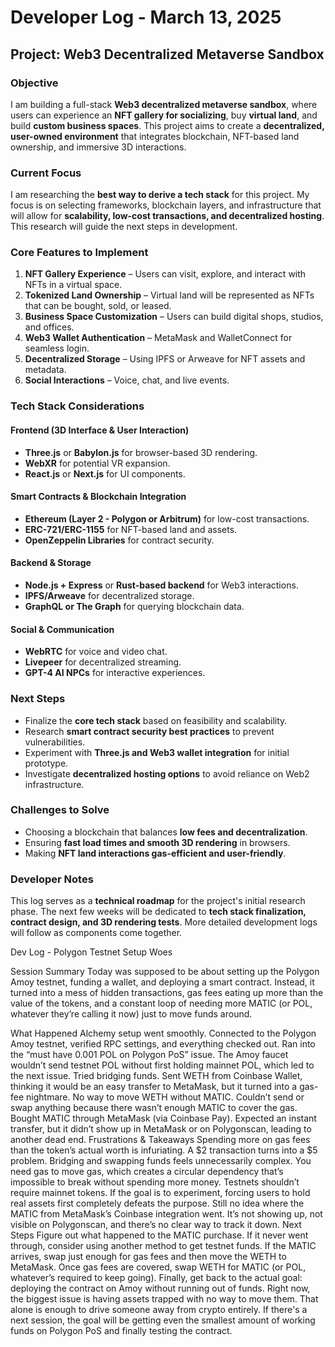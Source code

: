 # Developer Log - March 13, 2025

## Project: Web3 Decentralized Metaverse Sandbox

### **Objective**
I am building a full-stack **Web3 decentralized metaverse sandbox**, where users can experience an **NFT gallery for socializing**, buy **virtual land**, and build **custom business spaces**. This project aims to create a **decentralized, user-owned environment** that integrates blockchain, NFT-based land ownership, and immersive 3D interactions.

### **Current Focus**
I am researching the **best way to derive a tech stack** for this project. My focus is on selecting frameworks, blockchain layers, and infrastructure that will allow for **scalability, low-cost transactions, and decentralized hosting**. This research will guide the next steps in development.

### **Core Features to Implement**
1. **NFT Gallery Experience** – Users can visit, explore, and interact with NFTs in a virtual space.
2. **Tokenized Land Ownership** – Virtual land will be represented as NFTs that can be bought, sold, or leased.
3. **Business Space Customization** – Users can build digital shops, studios, and offices.
4. **Web3 Wallet Authentication** – MetaMask and WalletConnect for seamless login.
5. **Decentralized Storage** – Using IPFS or Arweave for NFT assets and metadata.
6. **Social Interactions** – Voice, chat, and live events.

### **Tech Stack Considerations**
#### **Frontend (3D Interface & User Interaction)**
- **Three.js** or **Babylon.js** for browser-based 3D rendering.
- **WebXR** for potential VR expansion.
- **React.js** or **Next.js** for UI components.

#### **Smart Contracts & Blockchain Integration**
- **Ethereum (Layer 2 - Polygon or Arbitrum)** for low-cost transactions.
- **ERC-721/ERC-1155** for NFT-based land and assets.
- **OpenZeppelin Libraries** for contract security.

#### **Backend & Storage**
- **Node.js + Express** or **Rust-based backend** for Web3 interactions.
- **IPFS/Arweave** for decentralized storage.
- **GraphQL or The Graph** for querying blockchain data.

#### **Social & Communication**
- **WebRTC** for voice and video chat.
- **Livepeer** for decentralized streaming.
- **GPT-4 AI NPCs** for interactive experiences.

### **Next Steps**
- Finalize the **core tech stack** based on feasibility and scalability.
- Research **smart contract security best practices** to prevent vulnerabilities.
- Experiment with **Three.js and Web3 wallet integration** for initial prototype.
- Investigate **decentralized hosting options** to avoid reliance on Web2 infrastructure.

### **Challenges to Solve**
- Choosing a blockchain that balances **low fees and decentralization**.
- Ensuring **fast load times and smooth 3D rendering** in browsers.
- Making **NFT land interactions gas-efficient and user-friendly**.

### **Developer Notes**
This log serves as a **technical roadmap** for the project's initial research phase. The next few weeks will be dedicated to **tech stack finalization, contract design, and 3D rendering tests**. More detailed development logs will follow as components come together.


Dev Log - Polygon Testnet Setup Woes

Session Summary
Today was supposed to be about setting up the Polygon Amoy testnet, funding a wallet, and deploying a smart contract. Instead, it turned into a mess of hidden transactions, gas fees eating up more than the value of the tokens, and a constant loop of needing more MATIC (or POL, whatever they’re calling it now) just to move funds around.

What Happened
Alchemy setup went smoothly. Connected to the Polygon Amoy testnet, verified RPC settings, and everything checked out.
Ran into the “must have 0.001 POL on Polygon PoS” issue. The Amoy faucet wouldn’t send testnet POL without first holding mainnet POL, which led to the next issue.
Tried bridging funds. Sent WETH from Coinbase Wallet, thinking it would be an easy transfer to MetaMask, but it turned into a gas-fee nightmare.
No way to move WETH without MATIC. Couldn’t send or swap anything because there wasn’t enough MATIC to cover the gas.
Bought MATIC through MetaMask (via Coinbase Pay). Expected an instant transfer, but it didn’t show up in MetaMask or on Polygonscan, leading to another dead end.
Frustrations & Takeaways
Spending more on gas fees than the token’s actual worth is infuriating. A $2 transaction turns into a $5 problem.
Bridging and swapping funds feels unnecessarily complex. You need gas to move gas, which creates a circular dependency that’s impossible to break without spending more money.
Testnets shouldn’t require mainnet tokens. If the goal is to experiment, forcing users to hold real assets first completely defeats the purpose.
Still no idea where the MATIC from MetaMask’s Coinbase integration went. It’s not showing up, not visible on Polygonscan, and there’s no clear way to track it down.
Next Steps
Figure out what happened to the MATIC purchase. If it never went through, consider using another method to get testnet funds.
If the MATIC arrives, swap just enough for gas fees and then move the WETH to MetaMask.
Once gas fees are covered, swap WETH for MATIC (or POL, whatever’s required to keep going).
Finally, get back to the actual goal: deploying the contract on Amoy without running out of funds.
Right now, the biggest issue is having assets trapped with no way to move them. That alone is enough to drive someone away from crypto entirely. If there's a next session, the goal will be getting even the smallest amount of working funds on Polygon PoS and finally testing the contract.


